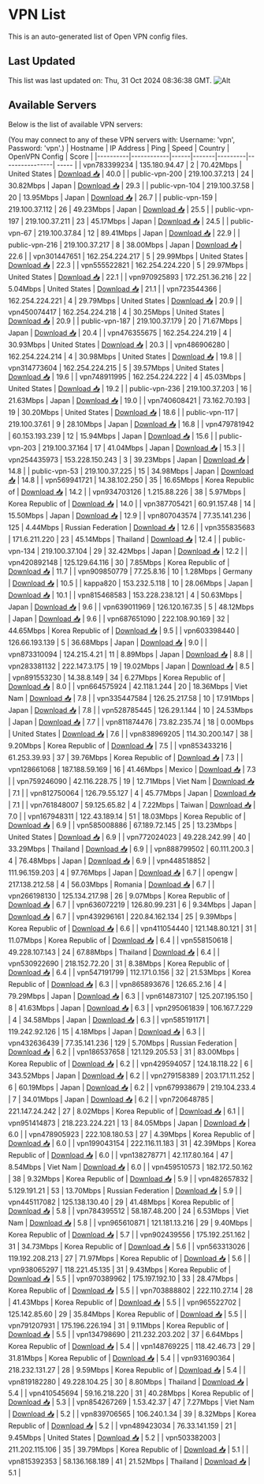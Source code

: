 # VPN List

This is an auto-generated list of Open VPN config files.

## Last Updated

This list was last updated on: Thu, 31 Oct 2024 08:36:38 GMT.
![Alt](https://repobeats.axiom.co/api/embed/186b98318ef1479477931607c1ad7d823f12451f.svg "Repobeats analytics image")

## Available Servers

Below is the list of available VPN servers:

(You may connect to any of these VPN servers with: Username: 'vpn', Password: 'vpn'.)
| Hostname | IP Address | Ping | Speed | Country | OpenVPN Config | Score |
|----------|------------|------|-------|---------|----------------| ----- |
| vpn783399234 | 135.180.94.47 | 2 | 70.42Mbps | United States | [Download 📥](./configs/server_0_US.ovpn) | 40.0 |
| public-vpn-200 | 219.100.37.213 | 24 | 30.82Mbps | Japan | [Download 📥](./configs/server_1_JP.ovpn) | 29.3 |
| public-vpn-104 | 219.100.37.58 | 20 | 13.95Mbps | Japan | [Download 📥](./configs/server_2_JP.ovpn) | 26.7 |
| public-vpn-159 | 219.100.37.112 | 26 | 49.23Mbps | Japan | [Download 📥](./configs/server_3_JP.ovpn) | 25.5 |
| public-vpn-197 | 219.100.37.211 | 23 | 45.17Mbps | Japan | [Download 📥](./configs/server_4_JP.ovpn) | 24.5 |
| public-vpn-67 | 219.100.37.84 | 12 | 89.41Mbps | Japan | [Download 📥](./configs/server_5_JP.ovpn) | 22.9 |
| public-vpn-216 | 219.100.37.217 | 8 | 38.00Mbps | Japan | [Download 📥](./configs/server_6_JP.ovpn) | 22.6 |
| vpn301447651 | 162.254.224.217 | 5 | 29.99Mbps | United States | [Download 📥](./configs/server_7_US.ovpn) | 22.3 |
| vpn555522821 | 162.254.224.220 | 5 | 29.97Mbps | United States | [Download 📥](./configs/server_8_US.ovpn) | 22.1 |
| vpn970925893 | 172.251.36.216 | 22 | 5.04Mbps | United States | [Download 📥](./configs/server_9_US.ovpn) | 21.1 |
| vpn723544366 | 162.254.224.221 | 4 | 29.79Mbps | United States | [Download 📥](./configs/server_10_US.ovpn) | 20.9 |
| vpn450074417 | 162.254.224.218 | 4 | 30.25Mbps | United States | [Download 📥](./configs/server_11_US.ovpn) | 20.9 |
| public-vpn-187 | 219.100.37.179 | 20 | 71.67Mbps | Japan | [Download 📥](./configs/server_12_JP.ovpn) | 20.4 |
| vpn476355675 | 162.254.224.219 | 4 | 30.93Mbps | United States | [Download 📥](./configs/server_13_US.ovpn) | 20.3 |
| vpn486906280 | 162.254.224.214 | 4 | 30.98Mbps | United States | [Download 📥](./configs/server_14_US.ovpn) | 19.8 |
| vpn314773604 | 162.254.224.215 | 5 | 39.57Mbps | United States | [Download 📥](./configs/server_15_US.ovpn) | 19.6 |
| vpn748911995 | 162.254.224.222 | 4 | 45.03Mbps | United States | [Download 📥](./configs/server_16_US.ovpn) | 19.2 |
| public-vpn-236 | 219.100.37.203 | 16 | 21.63Mbps | Japan | [Download 📥](./configs/server_17_JP.ovpn) | 19.0 |
| vpn740608421 | 73.162.70.193 | 19 | 30.20Mbps | United States | [Download 📥](./configs/server_18_US.ovpn) | 18.6 |
| public-vpn-117 | 219.100.37.61 | 9 | 28.10Mbps | Japan | [Download 📥](./configs/server_19_JP.ovpn) | 16.8 |
| vpn479781942 | 60.153.193.239 | 12 | 15.94Mbps | Japan | [Download 📥](./configs/server_20_JP.ovpn) | 15.6 |
| public-vpn-203 | 219.100.37.164 | 17 | 41.04Mbps | Japan | [Download 📥](./configs/server_21_JP.ovpn) | 15.3 |
| vpn254435973 | 153.228.150.243 | 3 | 39.23Mbps | Japan | [Download 📥](./configs/server_22_JP.ovpn) | 14.8 |
| public-vpn-53 | 219.100.37.225 | 15 | 34.98Mbps | Japan | [Download 📥](./configs/server_23_JP.ovpn) | 14.8 |
| vpn569941721 | 14.38.102.250 | 35 | 16.65Mbps | Korea Republic of | [Download 📥](./configs/server_24_KR.ovpn) | 14.2 |
| vpn934703126 | 1.215.88.226 | 38 | 5.97Mbps | Korea Republic of | [Download 📥](./configs/server_25_KR.ovpn) | 14.0 |
| vpn387705421 | 60.91.157.48 | 14 | 15.50Mbps | Japan | [Download 📥](./configs/server_26_JP.ovpn) | 12.9 |
| vpn807043574 | 77.35.141.236 | 125 | 4.44Mbps | Russian Federation | [Download 📥](./configs/server_27_RU.ovpn) | 12.6 |
| vpn355835683 | 171.6.211.220 | 23 | 45.14Mbps | Thailand | [Download 📥](./configs/server_28_TH.ovpn) | 12.4 |
| public-vpn-134 | 219.100.37.104 | 29 | 32.42Mbps | Japan | [Download 📥](./configs/server_29_JP.ovpn) | 12.2 |
| vpn420892148 | 125.129.64.116 | 30 | 7.85Mbps | Korea Republic of | [Download 📥](./configs/server_30_KR.ovpn) | 11.7 |
| vpn909850779 | 77.25.8.16 | 10 | 1.28Mbps | Germany | [Download 📥](./configs/server_31_DE.ovpn) | 10.5 |
| kappa820 | 153.232.5.118 | 10 | 28.06Mbps | Japan | [Download 📥](./configs/server_32_JP.ovpn) | 10.1 |
| vpn815468583 | 153.228.238.121 | 4 | 50.63Mbps | Japan | [Download 📥](./configs/server_33_JP.ovpn) | 9.6 |
| vpn639011969 | 126.120.167.35 | 5 | 48.12Mbps | Japan | [Download 📥](./configs/server_34_JP.ovpn) | 9.6 |
| vpn687651090 | 222.108.90.169 | 32 | 44.65Mbps | Korea Republic of | [Download 📥](./configs/server_35_KR.ovpn) | 9.5 |
| vpn603398440 | 126.66.193.139 | 5 | 36.68Mbps | Japan | [Download 📥](./configs/server_36_JP.ovpn) | 9.0 |
| vpn873310094 | 124.215.4.21 | 11 | 8.89Mbps | Japan | [Download 📥](./configs/server_37_JP.ovpn) | 8.8 |
| vpn283381132 | 222.147.3.175 | 19 | 19.02Mbps | Japan | [Download 📥](./configs/server_38_JP.ovpn) | 8.5 |
| vpn891553230 | 14.38.8.149 | 34 | 6.27Mbps | Korea Republic of | [Download 📥](./configs/server_39_KR.ovpn) | 8.0 |
| vpn664575924 | 42.118.1.244 | 20 | 18.36Mbps | Viet Nam | [Download 📥](./configs/server_40_VN.ovpn) | 7.8 |
| vpn335447584 | 126.25.217.58 | 10 | 17.91Mbps | Japan | [Download 📥](./configs/server_41_JP.ovpn) | 7.8 |
| vpn528785445 | 126.29.1.144 | 10 | 24.53Mbps | Japan | [Download 📥](./configs/server_42_JP.ovpn) | 7.7 |
| vpn811874476 | 73.82.235.74 | 18 | 0.00Mbps | United States | [Download 📥](./configs/server_43_US.ovpn) | 7.6 |
| vpn838969205 | 114.30.200.147 | 38 | 9.20Mbps | Korea Republic of | [Download 📥](./configs/server_44_KR.ovpn) | 7.5 |
| vpn853433216 | 61.253.39.93 | 37 | 39.76Mbps | Korea Republic of | [Download 📥](./configs/server_45_KR.ovpn) | 7.3 |
| vpn128661068 | 187.188.59.169 | 16 | 41.46Mbps | Mexico | [Download 📥](./configs/server_46_MX.ovpn) | 7.3 |
| vpn759246090 | 42.116.228.75 | 19 | 12.71Mbps | Viet Nam | [Download 📥](./configs/server_47_VN.ovpn) | 7.1 |
| vpn812750064 | 126.79.55.127 | 4 | 45.77Mbps | Japan | [Download 📥](./configs/server_48_JP.ovpn) | 7.1 |
| vpn761848007 | 59.125.65.82 | 4 | 7.22Mbps | Taiwan | [Download 📥](./configs/server_49_TW.ovpn) | 7.0 |
| vpn167948311 | 122.43.189.14 | 51 | 18.03Mbps | Korea Republic of | [Download 📥](./configs/server_50_KR.ovpn) | 6.9 |
| vpn585008886 | 67.189.72.145 | 25 | 13.23Mbps | United States | [Download 📥](./configs/server_51_US.ovpn) | 6.9 |
| vpn772024023 | 49.228.242.99 | 40 | 33.29Mbps | Thailand | [Download 📥](./configs/server_52_TH.ovpn) | 6.9 |
| vpn888799502 | 60.111.200.3 | 4 | 76.48Mbps | Japan | [Download 📥](./configs/server_53_JP.ovpn) | 6.9 |
| vpn448518852 | 111.96.159.203 | 4 | 97.76Mbps | Japan | [Download 📥](./configs/server_54_JP.ovpn) | 6.7 |
| opengw | 217.138.212.58 | 4 | 56.03Mbps | Romania | [Download 📥](./configs/server_55_RO.ovpn) | 6.7 |
| vpn266198130 | 125.134.217.98 | 26 | 9.07Mbps | Korea Republic of | [Download 📥](./configs/server_56_KR.ovpn) | 6.7 |
| vpn636072219 | 126.80.99.231 | 6 | 9.34Mbps | Japan | [Download 📥](./configs/server_57_JP.ovpn) | 6.7 |
| vpn439296161 | 220.84.162.134 | 25 | 9.39Mbps | Korea Republic of | [Download 📥](./configs/server_58_KR.ovpn) | 6.6 |
| vpn411054440 | 121.148.80.121 | 31 | 11.07Mbps | Korea Republic of | [Download 📥](./configs/server_59_KR.ovpn) | 6.4 |
| vpn558150618 | 49.228.107.143 | 24 | 67.88Mbps | Thailand | [Download 📥](./configs/server_60_TH.ovpn) | 6.4 |
| vpn530922690 | 218.152.72.20 | 31 | 8.38Mbps | Korea Republic of | [Download 📥](./configs/server_61_KR.ovpn) | 6.4 |
| vpn547191799 | 112.171.0.156 | 32 | 21.53Mbps | Korea Republic of | [Download 📥](./configs/server_62_KR.ovpn) | 6.3 |
| vpn865893676 | 126.65.2.16 | 4 | 79.29Mbps | Japan | [Download 📥](./configs/server_63_JP.ovpn) | 6.3 |
| vpn614873107 | 125.207.195.150 | 8 | 41.63Mbps | Japan | [Download 📥](./configs/server_64_JP.ovpn) | 6.3 |
| vpn295061839 | 106.167.7.229 | 4 | 34.58Mbps | Japan | [Download 📥](./configs/server_65_JP.ovpn) | 6.3 |
| vpn585191171 | 119.242.92.126 | 15 | 4.18Mbps | Japan | [Download 📥](./configs/server_66_JP.ovpn) | 6.3 |
| vpn432636439 | 77.35.141.236 | 129 | 5.70Mbps | Russian Federation | [Download 📥](./configs/server_67_RU.ovpn) | 6.2 |
| vpn186537658 | 121.129.205.53 | 31 | 83.00Mbps | Korea Republic of | [Download 📥](./configs/server_68_KR.ovpn) | 6.2 |
| vpn429594057 | 124.18.118.22 | 6 | 343.52Mbps | Japan | [Download 📥](./configs/server_69_JP.ovpn) | 6.2 |
| vpn279158389 | 203.171.11.252 | 6 | 60.19Mbps | Japan | [Download 📥](./configs/server_70_JP.ovpn) | 6.2 |
| vpn679938679 | 219.104.233.4 | 7 | 34.01Mbps | Japan | [Download 📥](./configs/server_71_JP.ovpn) | 6.2 |
| vpn720648785 | 221.147.24.242 | 27 | 8.02Mbps | Korea Republic of | [Download 📥](./configs/server_72_KR.ovpn) | 6.1 |
| vpn951414873 | 218.223.224.221 | 13 | 84.05Mbps | Japan | [Download 📥](./configs/server_73_JP.ovpn) | 6.0 |
| vpn478905923 | 222.108.180.53 | 27 | 4.39Mbps | Korea Republic of | [Download 📥](./configs/server_74_KR.ovpn) | 6.0 |
| vpn199043154 | 222.116.11.183 | 31 | 42.39Mbps | Korea Republic of | [Download 📥](./configs/server_75_KR.ovpn) | 6.0 |
| vpn138278771 | 42.117.80.164 | 47 | 8.54Mbps | Viet Nam | [Download 📥](./configs/server_76_VN.ovpn) | 6.0 |
| vpn459510573 | 182.172.50.162 | 38 | 9.32Mbps | Korea Republic of | [Download 📥](./configs/server_77_KR.ovpn) | 5.9 |
| vpn482657832 | 5.129.191.21 | 53 | 13.70Mbps | Russian Federation | [Download 📥](./configs/server_78_RU.ovpn) | 5.9 |
| vpn445117082 | 125.138.130.40 | 29 | 41.48Mbps | Korea Republic of | [Download 📥](./configs/server_79_KR.ovpn) | 5.8 |
| vpn784395512 | 58.187.48.200 | 24 | 6.53Mbps | Viet Nam | [Download 📥](./configs/server_80_VN.ovpn) | 5.8 |
| vpn965610871 | 121.181.13.216 | 29 | 9.40Mbps | Korea Republic of | [Download 📥](./configs/server_81_KR.ovpn) | 5.7 |
| vpn902439556 | 175.192.251.162 | 31 | 34.73Mbps | Korea Republic of | [Download 📥](./configs/server_82_KR.ovpn) | 5.6 |
| vpn563313026 | 119.192.208.213 | 27 | 71.97Mbps | Korea Republic of | [Download 📥](./configs/server_83_KR.ovpn) | 5.6 |
| vpn938065297 | 118.221.45.135 | 31 | 9.43Mbps | Korea Republic of | [Download 📥](./configs/server_84_KR.ovpn) | 5.5 |
| vpn970389962 | 175.197.192.10 | 33 | 28.47Mbps | Korea Republic of | [Download 📥](./configs/server_85_KR.ovpn) | 5.5 |
| vpn703888802 | 222.110.27.14 | 28 | 41.43Mbps | Korea Republic of | [Download 📥](./configs/server_86_KR.ovpn) | 5.5 |
| vpn965522702 | 125.142.85.60 | 29 | 35.84Mbps | Korea Republic of | [Download 📥](./configs/server_87_KR.ovpn) | 5.5 |
| vpn791207931 | 175.196.226.194 | 31 | 9.11Mbps | Korea Republic of | [Download 📥](./configs/server_88_KR.ovpn) | 5.5 |
| vpn134798690 | 211.232.203.202 | 37 | 6.64Mbps | Korea Republic of | [Download 📥](./configs/server_89_KR.ovpn) | 5.4 |
| vpn148769225 | 118.42.46.73 | 29 | 31.81Mbps | Korea Republic of | [Download 📥](./configs/server_90_KR.ovpn) | 5.4 |
| vpn931690364 | 218.232.131.27 | 28 | 9.59Mbps | Korea Republic of | [Download 📥](./configs/server_91_KR.ovpn) | 5.4 |
| vpn819182280 | 49.228.104.25 | 30 | 8.80Mbps | Thailand | [Download 📥](./configs/server_92_TH.ovpn) | 5.4 |
| vpn410545694 | 59.16.218.220 | 31 | 40.28Mbps | Korea Republic of | [Download 📥](./configs/server_93_KR.ovpn) | 5.3 |
| vpn854267269 | 1.53.42.37 | 47 | 7.27Mbps | Viet Nam | [Download 📥](./configs/server_94_VN.ovpn) | 5.2 |
| vpn839706565 | 106.240.1.34 | 39 | 8.32Mbps | Korea Republic of | [Download 📥](./configs/server_95_KR.ovpn) | 5.2 |
| vpn489423034 | 76.33.141.159 | 21 | 9.45Mbps | United States | [Download 📥](./configs/server_96_US.ovpn) | 5.2 |
| vpn503382003 | 211.202.115.106 | 35 | 39.79Mbps | Korea Republic of | [Download 📥](./configs/server_97_KR.ovpn) | 5.1 |
| vpn815392353 | 58.136.168.189 | 41 | 21.52Mbps | Thailand | [Download 📥](./configs/server_98_TH.ovpn) | 5.1 |
